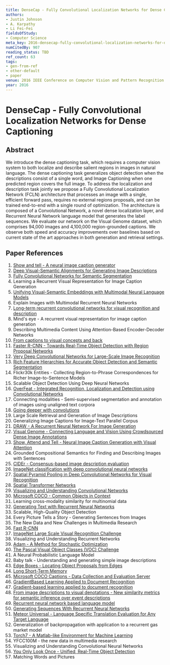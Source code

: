 ```yaml
---
title: DenseCap - Fully Convolutional Localization Networks for Dense Captioning
authors:
- Justin Johnson
- A. Karpathy
- Li Fei-Fei
fieldsOfStudy:
- Computer Science
meta_key: 2016-densecap-fully-convolutional-localization-networks-for-dense-captioning
numCitedBy: 907
reading_status: TBD
ref_count: 63
tags:
- gen-from-ref
- other-default
- paper
venue: 2016 IEEE Conference on Computer Vision and Pattern Recognition (CVPR)
year: 2016
---
```


# DenseCap - Fully Convolutional Localization Networks for Dense Captioning

## Abstract

We introduce the dense captioning task, which requires a computer vision system to both localize and describe salient regions in images in natural language. The dense captioning task generalizes object detection when the descriptions consist of a single word, and Image Captioning when one predicted region covers the full image. To address the localization and description task jointly we propose a Fully Convolutional Localization Network (FCLN) architecture that processes an image with a single, efficient forward pass, requires no external regions proposals, and can be trained end-to-end with a single round of optimization. The architecture is composed of a Convolutional Network, a novel dense localization layer, and Recurrent Neural Network language model that generates the label sequences. We evaluate our network on the Visual Genome dataset, which comprises 94,000 images and 4,100,000 region-grounded captions. We observe both speed and accuracy improvements over baselines based on current state of the art approaches in both generation and retrieval settings.

## Paper References

1. [Show and tell - A neural image caption generator](2015-show-and-tell-a-neural-image-caption-generator)
2. [Deep Visual-Semantic Alignments for Generating Image Descriptions](2017-deep-visual-semantic-alignments-for-generating-image-descriptions)
3. [Fully Convolutional Networks for Semantic Segmentation](2017-fully-convolutional-networks-for-semantic-segmentation)
4. Learning a Recurrent Visual Representation for Image Caption Generation
5. [Unifying Visual-Semantic Embeddings with Multimodal Neural Language Models](2014-unifying-visual-semantic-embeddings-with-multimodal-neural-language-models)
6. Explain Images with Multimodal Recurrent Neural Networks
7. [Long-term recurrent convolutional networks for visual recognition and description](2015-long-term-recurrent-convolutional-networks-for-visual-recognition-and-description)
8. Mind's eye - A recurrent visual representation for image caption generation
9. Describing Multimedia Content Using Attention-Based Encoder-Decoder Networks
10. [From captions to visual concepts and back](2015-from-captions-to-visual-concepts-and-back)
11. [Faster R-CNN - Towards Real-Time Object Detection with Region Proposal Networks](2015-faster-r-cnn-towards-real-time-object-detection-with-region-proposal-networks)
12. [Very Deep Convolutional Networks for Large-Scale Image Recognition](2015-very-deep-convolutional-networks-for-large-scale-image-recognition)
13. [Rich Feature Hierarchies for Accurate Object Detection and Semantic Segmentation](2014-rich-feature-hierarchies-for-accurate-object-detection-and-semantic-segmentation)
14. Flickr30k Entities - Collecting Region-to-Phrase Correspondences for Richer Image-to-Sentence Models
15. Scalable Object Detection Using Deep Neural Networks
16. [OverFeat - Integrated Recognition, Localization and Detection using Convolutional Networks](2014-overfeat-integrated-recognition-localization-and-detection-using-convolutional-networks)
17. Connecting modalities - Semi-supervised segmentation and annotation of images using unaligned text corpora
18. [Going deeper with convolutions](2015-going-deeper-with-convolutions)
19. Large Scale Retrieval and Generation of Image Descriptions
20. Generalizing Image Captions for Image-Text Parallel Corpus
21. [DRAW - A Recurrent Neural Network For Image Generation](2015-draw-a-recurrent-neural-network-for-image-generation)
22. [Visual Genome - Connecting Language and Vision Using Crowdsourced Dense Image Annotations](2016-visual-genome-connecting-language-and-vision-using-crowdsourced-dense-image-annotations)
23. [Show, Attend and Tell - Neural Image Caption Generation with Visual Attention](2015-show-attend-and-tell-neural-image-caption-generation-with-visual-attention)
24. Grounded Compositional Semantics for Finding and Describing Images with Sentences
25. [CIDEr - Consensus-based image description evaluation](2015-cider-consensus-based-image-description-evaluation)
26. [ImageNet classification with deep convolutional neural networks](2012-imagenet-classification-with-deep-convolutional-neural-networks)
27. [Spatial Pyramid Pooling in Deep Convolutional Networks for Visual Recognition](2015-spatial-pyramid-pooling-in-deep-convolutional-networks-for-visual-recognition)
28. [Spatial Transformer Networks](2015-spatial-transformer-networks)
29. [Visualizing and Understanding Convolutional Networks](2014-visualizing-and-understanding-convolutional-networks)
30. [Microsoft COCO - Common Objects in Context](2014-microsoft-coco-common-objects-in-context)
31. Learning cross-modality similarity for multinomial data
32. [Generating Text with Recurrent Neural Networks](2011-generating-text-with-recurrent-neural-networks)
33. Scalable, High-Quality Object Detection
34. Every Picture Tells a Story - Generating Sentences from Images
35. The New Data and New Challenges in Multimedia Research
36. [Fast R-CNN](2015-fast-r-cnn)
37. [ImageNet Large Scale Visual Recognition Challenge](2015-imagenet-large-scale-visual-recognition-challenge)
38. Visualizing and Understanding Recurrent Networks
39. [Adam - A Method for Stochastic Optimization](2015-adam-a-method-for-stochastic-optimization)
40. [The Pascal Visual Object Classes (VOC) Challenge](2009-the-pascal-visual-object-classes-voc-challenge)
41. A Neural Probabilistic Language Model
42. Baby talk - Understanding and generating simple image descriptions
43. [Edge Boxes - Locating Object Proposals from Edges](2014-edge-boxes-locating-object-proposals-from-edges)
44. [Long Short-Term Memory](1997-long-short-term-memory)
45. [Microsoft COCO Captions - Data Collection and Evaluation Server](2015-microsoft-coco-captions-data-collection-and-evaluation-server)
46. [GradientBased Learning Applied to Document Recognition](2001-gradientbased-learning-applied-to-document-recognition)
47. [Gradient-based learning applied to document recognition](1998-lenet5.md)
48. [From image descriptions to visual denotations - New similarity metrics for semantic inference over event descriptions](2014-from-image-descriptions-to-visual-denotations-new-similarity-metrics-for-semantic-inference-over-event-descriptions)
49. [Recurrent neural network based language model](2010-recurrent-neural-network-based-language-model)
50. [Generating Sequences With Recurrent Neural Networks](2013-generating-sequences-with-recurrent-neural-networks)
51. [Meteor Universal - Language Specific Translation Evaluation for Any Target Language](2014-meteor-universal-language-specific-translation-evaluation-for-any-target-language)
52. Generalization of backpropagation with application to a recurrent gas market model
53. [Torch7 - A Matlab-like Environment for Machine Learning](2011-torch7-a-matlab-like-environment-for-machine-learning)
54. YFCC100M - the new data in multimedia research
55. Visualizing and Understanding Convolutional Neural Networks
56. [You Only Look Once - Unified, Real-Time Object Detection](2016-you-only-look-once-unified-real-time-object-detection)
57. Matching Words and Pictures
